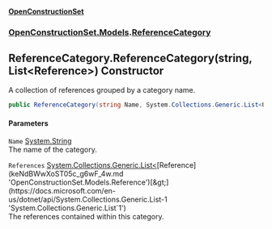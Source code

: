 #### [OpenConstructionSet](index.md 'index')
### [OpenConstructionSet.Models](index.md#OpenConstructionSet_Models 'OpenConstructionSet.Models').[ReferenceCategory](FGzdlKUriLoI15zgK9th4g.md 'OpenConstructionSet.Models.ReferenceCategory')
## ReferenceCategory.ReferenceCategory(string, List&lt;Reference&gt;) Constructor
A collection of references grouped by a category name.  
```csharp
public ReferenceCategory(string Name, System.Collections.Generic.List<OpenConstructionSet.Models.Reference> References);
```
#### Parameters
<a name='OpenConstructionSet_Models_ReferenceCategory_ReferenceCategory(string_System_Collections_Generic_List_OpenConstructionSet_Models_Reference_)_Name'></a>
`Name` [System.String](https://docs.microsoft.com/en-us/dotnet/api/System.String 'System.String')  
The name of the category.
  
<a name='OpenConstructionSet_Models_ReferenceCategory_ReferenceCategory(string_System_Collections_Generic_List_OpenConstructionSet_Models_Reference_)_References'></a>
`References` [System.Collections.Generic.List&lt;](https://docs.microsoft.com/en-us/dotnet/api/System.Collections.Generic.List-1 'System.Collections.Generic.List`1')[Reference](keNdBWwXoST05c_g6wF_4w.md 'OpenConstructionSet.Models.Reference')[&gt;](https://docs.microsoft.com/en-us/dotnet/api/System.Collections.Generic.List-1 'System.Collections.Generic.List`1')  
The references contained within this category.
  
